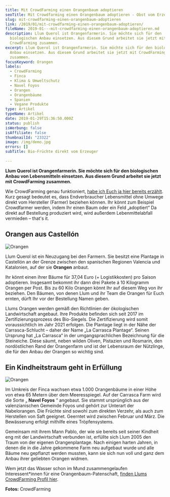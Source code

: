 ```yaml
---
title: Mit CrowdFarming einen Orangenbaum adoptieren
seoTitle: Mit Crowdfarming einen Orangenbaum adoptieren - Obst vom Erzeuger
slug: mit-crowdfarming-einen-orangenbaum-adoptieren
link: /2019/01/mit-crowdfarming-einen-orangenbaum-adoptieren/
fileName: 2019-01---mit-crowdfarming-einen-orangenbaum-adoptieren.md
description: Llum Querol ist Orangenfarmerin. Sie möchte sich für den
  biologischen Anbau einsetzen. Aus diesem Grund arbeitet sie jetzt mit
  CrowdFarming zusammen.
excerpt: Llum Querol ist Orangenfarmerin. Sie möchte sich für den biologischen
  Anbau einsetzen. Aus diesem Grund arbeitet sie jetzt mit CrowdFarming
  zusammen.
focusKeyword: Orangen
labels:
  - CrowdFarming
  - Finca
  - Klima & Umweltschutz
  - Navel Foyos
  - Orangen
  - Orangenbäume
  - Spanien
  - Vegane Produkte
type: Artikel
typeName: Artikel
date: 2019-01-29T15:36:50.000Z
status: publish
isWerbung: false
isAffiliate: false
thumbnailId: "23322"
image: /img/demo.jpg
errors: []
subTitle: Bio-Früchte direkt vom Erzeuger
  
---
```


**Llum Querol ist Orangenfarmerin. Sie möchte sich für den biologischen Anbau
von Lebensmitteln einsetzen. Aus diesem Grund arbeitet sie jetzt mit
CrowdFarming zusammen.**

Wie CrowdFarming genau funktioniert,
[habe ich Euch ja hier bereits erzählt](/2018/11/crowdfarming/). Kurz gesagt
bedeutet es, dass Endverbraucher Lebensmittel ohne Umwege direkt vom Hersteller
(Farmer) beziehen können. Ihr könnt zum Beispiel Crowdfarmer werden, indem Ihr
einen Baum oder ein Feld „adoptiert“ Da direkt auf Bestellung produziert wird,
wird außerdem Lebenmittelabfall vermieden – that's it.

## Orangen aus Castellón

![Orangen](http://cardamonchai.com/wp-content/uploads/2019/01/llum-und-pablo-400x267.jpg "Llum und Pablo Querol")

Llum Querol ist ein Neuzugang bei den Farmern. Sie besitzt eine Plantage in
Castellón an der Grenze zwischen den spanischen Regionen Valencia und
Katalonien, auf der sie **Orangen** anbaut.

Ihr könnt einen ihrer Bäume für 37,04 Euro (+ Logistikkosten) pro Saison
adoptieren. Insgesamt bekommt ihr dann drei Pakete á 10 Kilogramm Orangen per
Post. Bis zu 60 Kilo Orangen könnt Ihr auf diesem Weg von ihr beziehen. Den
Bäumen, von denen Llum und ihr Team die Orangen für Euch ernten, dürft Ihr vor
der Bestellung Namen geben.

Llums Orangen werden gemäß den Richtlinien der ökologischen Landwirtschaft
angebaut. Ihre Produkte befinden sich seit 2017 im Zertifizierungsprozess des
Bio-Siegels. Die Zertifizierung wird somit voraussichtlich im Jahr 2021
erfolgen. Die Plantage liegt in der Nähe der Carrasca-Schlucht – daher der Name
„La Carrasca Plantage“. Seinen Ursprung hat „La Carrasca“ in der
umgangsprachlichen Bezeichnung für die Steineiche. Diese säumt, neben wilden
Oliven, Pistazien und Rosmarin, den nordöstlichen Rand der Orangenfarm und ist
der Lebensraum der Nützlinge, die für den Anbau der Orangen so wichtig sind.

## Ein Kindheitstraum geht in Erfüllung

![Orangen](http://cardamonchai.com/wp-content/uploads/2019/01/organenbaum-400x225.jpg)

Im Umkreis der Finca wachsen etwa 1.000 Orangenbäume in einer Höhe von etwa 65
Metern über dem Meeresspiegel. Auf der Carrasca Farm wird die Sorte „ **Navel
Foyos** “ angebaut. Sie stammt ursprünglich aus der valenzianischen Gemeinde
Foyos und gehört zur Unterart der Nabelorangen. Die Früchte sind sowohl zum
direkten Verzehr, als auch zum Herstellen von Saft geeignet. Geerntet wird
zwischen Februar und März. Die Bewässerung erfolgt mithilfe eines
Tröpfensystems.

Gemeinsam mit ihrem Mann Pablo, der wie sie bereits seit seiner Kindheit eng mit
der Landwirtschaft verbunden ist, erfüllte sich Llum 2005 den Traum von der
eigenen Orangenplantage. Nach einigen harten Jahren, in denen die in die Jahre
gekommene Farm neu aufgebaut wurde und alle Bäume neu gepflanzt werden mussten,
kann sie sich nun voll und ganz dem Anbau ihrer geliebten Orangen widmen.

Wem jetzt das Wasser schon im Mund zusammengelaufen Interessent\*innen für eine
Orangenbaum-Patenschaft,
[finden Llums CrowdFarming Profil hier](https://www.crowdfarming.com/de/farmer/la-carrasca/up/orangenbaum-patenschaft-llum).

**Fotos:** CrowdFarming

  